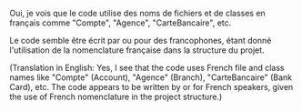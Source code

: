 Oui, je vois que le code utilise des noms de fichiers et de classes en français comme "Compte", "Agence", "CarteBancaire", etc. 

Le code semble être écrit par ou pour des francophones, étant donné l'utilisation de la nomenclature française dans la structure du projet.

(Translation in English: Yes, I see that the code uses French file and class names like "Compte" (Account), "Agence" (Branch), "CarteBancaire" (Bank Card), etc. The code appears to be written by or for French speakers, given the use of French nomenclature in the project structure.)